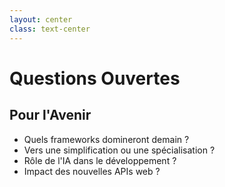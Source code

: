 ```yaml
---
layout: center
class: text-center
---
```


# Questions Ouvertes

<v-clicks>

## Pour l'Avenir

- Quels frameworks domineront demain ?
- Vers une simplification ou une spécialisation ?
- Rôle de l'IA dans le développement ?
- Impact des nouvelles APIs web ?

</v-clicks>